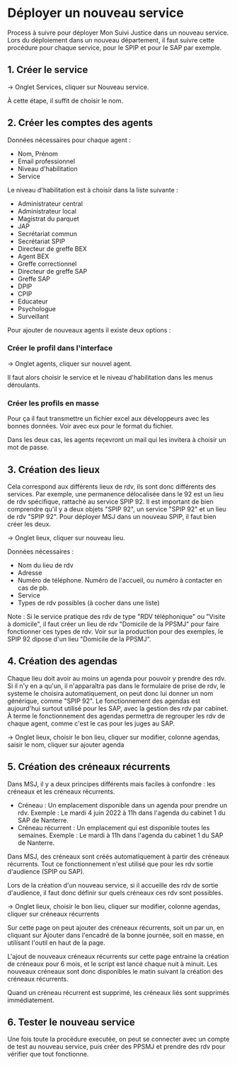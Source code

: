 # Déployer un nouveau service

Process à suivre pour déployer Mon Suivi Justice dans un nouveau service. Lors du déploiement dans un nouveau département, il faut suivre cette procédure pour chaque service, pour le SPIP et pour le SAP par exemple.

## 1. Créer le service

-> Onglet Services, cliquer sur Nouveau service.

À cette étape, il suffit de choisir le nom.

## 2. Créer les comptes des agents

Données nécessaires pour chaque agent :

- Nom, Prénom
- Email professionnel
- Niveau d'habilitation
- Service

Le niveau d'habilitation est à choisir dans la liste suivante :

- Administrateur central
- Administrateur local
- Magistrat du parquet
- JAP
- Secrétariat commun
- Secrétariat SPIP
- Directeur de greffe BEX
- Agent BEX
- Greffe correctionnel
- Directeur de greffe SAP
- Greffe SAP
- DPIP
- CPIP
- Educateur
- Psychologue
- Surveillant

Pour ajouter de nouveaux agents il existe deux options :

### Créer le profil dans l'interface

-> Onglet agents, cliquer sur nouvel agent.

Il faut alors choisir le service et le niveau d'habilitation dans les menus déroulants.

### Créer les profils en masse

Pour ça il faut transmettre un fichier excel aux développeurs avec les bonnes données. Voir avec eux pour le format du fichier.

Dans les deux cas, les agents reçevront un mail qui les invitera à choisir un mot de passe.

## 3. Création des lieux

Cela correspond aux différents lieux de rdv, ils sont donc différents des services. Par exemple, une permanence délocalisée dans le 92 est un lieu de rdv spécifique, rattaché au service SPIP 92. Il est important de bien comprendre qu'il y a deux objets "SPIP 92", un service "SPIP 92" et un lieu de rdv "SPIP 92". Pour déployer MSJ dans un nouveau SPIP, il faut bien créer les deux.

-> Onglet lieux, cliquer sur nouveau lieu.

Données nécessaires :

- Nom du lieu de rdv
- Adresse
- Numéro de téléphone. Numéro de l'accueil, ou numéro à contacter en cas de pb.
- Service
- Types de rdv possibles (à cocher dans une liste)

Note : Si le service pratique des rdv de type "RDV téléphonique" ou "Visite à domicile", il faut créer un lieu de rdv "Domicile de la PPSMJ" pour faire fonctionner ces types de rdv. Voir sur la production pour des exemples, le SPIP 92 dipose d'un lieu "Domicile de la PPSMJ".

## 4. Création des agendas

Chaque lieu doit avoir au moins un agenda pour pouvoir y prendre des rdv. Si il n'y en a qu'un, il n'apparaîtra pas dans le formulaire de prise de rdv, le systeme le choisira automatiquement, on peut donc lui donner un nom générique, comme "SPIP 92". Le fonctionnement des agendas est aujourd'hui surtout utilisé pour les SAP, avec la gestion des rdv par cabinet. À terme le fonctionnement des agendas permettra de regrouper les rdv de chaque agent, comme c'est le cas pour les juges au SAP.

-> Onglet lieux, choisir le bon lieu, cliquer sur modifier, colonne agendas, saisir le nom, cliquer sur ajouter agenda

## 5. Création des créneaux récurrents

Dans MSJ, il y a deux principes différents mais faciles à confondre : les créneaux et les créneaux récurrents.

- Créneau : Un emplacement disponible dans un agenda pour prendre un rdv. Exemple : Le mardi 4 juin 2022 à 11h dans l'agenda du cabinet 1 du SAP de Nanterre.
- Créneau récurrent : Un emplacement qui est disponible toutes les semaines. Exemple : Le mardi à 11h dans l'agenda du cabinet 1 du SAP de Nanterre.

Dans MSJ, des créneaux sont créés automatiquement à partir des créneaux récurrents. Tout ce fonctionnement n'est utilisé que pour les rdv sortie d'audience (SPIP ou SAP).

Lors de la création d'un nouveau service, si il accueille des rdv de sortie d'audience, il faut donc définir sur quels créneaux ces rdv sont possibles.

-> Onglet lieux, choisir le bon lieu, cliquer sur modifier, colonne agendas, cliquer sur créneaux récurrents

Sur cette page on peut ajouter des créneaux récurrents, soit un par un, en cliquant sur Ajouter dans l'encadré de la bonne journée, soit en masse, en utilisant l'outil en haut de la page.

L'ajout de nouveaux créneaux récurrents sur cette page entraine la création de créneaux pour 6 mois, et le script est lancé chaque nuit à minuit. Les nouveaux créneaux sont donc disponibles le matin suivant la création des créneaux récurrents.

Quand un créneau récurrent est supprimé, les créneaux liés sont supprimés immédiatement.

## 6. Tester le nouveau service

Une fois toute la procédure executée, on peut se connecter avec un compte de test au nouveau service, puis créer des PPSMJ et prendre des rdv pour vérifier que tout fonctionne.
